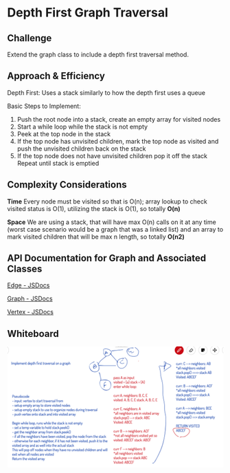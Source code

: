 # Depth First Graph Traversal

## Challenge
Extend the graph class to include a depth first traversal method.

## Approach & Efficiency
Depth First: Uses a stack similarly to how the depth first uses a queue

Basic Steps to Implement:

1. Push the root node into a stack, create an empty array for visited nodes
2. Start a while loop while the stack is not empty
3. Peek at the top node in the stack
4. If the top node has unvisited children, mark the top node as visited
and push the unvisited children back on the stack
5. If the top node does not have unvisited children pop it off the stack
Repeat until stack is emptied

## Complexity Considerations

**Time**
Every node must be visited so that is O(n); array lookup to check visited status is O(1), utilizing the stack is
O(1), so totally **O(n)**

**Space**
We are using a stack, that will have max O(n) calls on it at any time (worst case scenario would be a
graph that was a linked list) and an array to mark visited children that will be max n length, so
totally **O(n2)**

## API Documentation for Graph and Associated Classes
[Edge - JSDocs](https://annethor.github.io/data-structures-and-algorithms/out/edge.js.html)

[Graph - JSDocs](https://annethor.github.io/data-structures-and-algorithms/out/graph.js.html)

[Vertex - JSDocs](https://annethor.github.io/data-structures-and-algorithms/out/vertex.js.html)

## Whiteboard

![Whiteboard](./graph-depthFirst.png)
